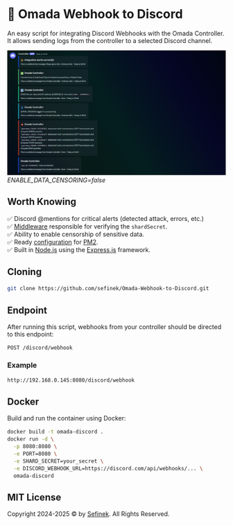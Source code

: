 # 🌌 Omada Webhook to Discord
An easy script for integrating Discord Webhooks with the Omada Controller. It allows sending logs from the controller to a selected Discord channel.

![Discord_gVcpXzaMEdDg.png](images/Discord_gVcpXzaMEdDg.png)
*ENABLE_DATA_CENSORING=false*

## Worth Knowing
✅ Discord @mentions for critical alerts (detected attack, errors, etc.)  
✅ [Middleware](middlewares/verifySecret.js) responsible for verifying the `shardSecret`.  
✅ Ability to enable censorship of sensitive data.  
✅ Ready [configuration](ecosystem.config.js) for [PM2](https://www.npmjs.com/package/pm2).  
✅ Built in [Node.js](https://nodejs.org) using the [Express.js](https://www.npmjs.com/package/express) framework.

## Cloning
```bash
git clone https://github.com/sefinek/Omada-Webhook-to-Discord.git
```

## Endpoint
After running this script, webhooks from your controller should be directed to this endpoint:
```
POST /discord/webhook
```

### Example
```
http://192.168.0.145:8080/discord/webhook
```

## Docker
Build and run the container using Docker:

```bash
docker build -t omada-discord .
docker run -d \
  -p 8080:8080 \
  -e PORT=8080 \
  -e SHARD_SECRET=your_secret \
  -e DISCORD_WEBHOOK_URL=https://discord.com/api/webhooks/... \
  omada-discord
```


## MIT License
Copyright 2024-2025 © by [Sefinek](https://sefinek.net). All Rights Reserved.